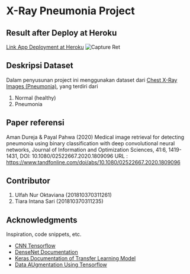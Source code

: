 # X-Ray Pneumonia Project

## Result after Deploy at Heroku
[Link App Deployment at Heroku](https://cbir-project-for-xray-261-235.herokuapp.com/)
![Capture Ret](https://user-images.githubusercontent.com/48962405/144776249-69432ee9-31f8-445a-85d0-84e22eab8c17.PNG)

## Deskripsi Dataset 
Dalam penyusunan project ini menggunakan dataset dari [Chest X-Ray Images (Pneumonia)](https://www.kaggle.com/paultimothymooney/chest-xray-pneumonia), yang terdiri dari
1. Normal (healthy)
2. Pneumonia

## Paper referensi
Aman Dureja & Payal Pahwa (2020) Medical image retrieval for detecting pneumonia using binary classification with deep convolutional neural networks, Journal of Information and Optimization Sciences, 41:6, 1419-1431, DOI: 10.1080/02522667.2020.1809096
URL : https://www.tandfonline.com/doi/abs/10.1080/02522667.2020.1809096

## Contributor
1. Ulfah Nur Oktaviana (201810370311261)
2. Tiara Intana Sari (201810370311235)

## Acknowledgments

Inspiration, code snippets, etc.
* [CNN Tensorflow](https://github.com/aymericdamien/TensorFlow-Examples/blob/master/tensorflow_v1/examples/3_NeuralNetworks/convolutional_network.py)
* [DenseNet Documentation](https://keras.io/api/applications/densenet/)
* [Keras Documentation of Transfer Learning Model](https://keras.io/api/applications/)
* [Data AUgmentation Using Tensorflow](https://www.tensorflow.org/tutorials/images/data_augmentation)
